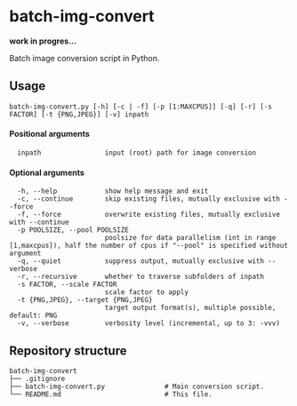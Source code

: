 # batch-img-convert

**work in progres...**

Batch image conversion script in Python.


## Usage

``` 
batch-img-convert.py [-h] [-c | -f] [-p [1:MAXCPUS]] [-q] [-r] [-s FACTOR] [-t {PNG,JPEG}] [-v] inpath
``` 
#### Positional arguments
 
``` 
  inpath                input (root) path for image conversion
``` 

#### Optional arguments
``` 
  -h, --help            show help message and exit
  -c, --continue        skip existing files, mutually exclusive with --force
  -f, --force           overwrite existing files, mutually exclusive with --continue
  -p POOLSIZE, --pool POOLSIZE
                        poolsize for data parallelism (int in range [1,maxcpus]), half the number of cpus if "--pool" is specified without argument
  -q, --quiet           suppress output, mutually exclusive with --verbose
  -r, --recursive       whether to traverse subfolders of inpath
  -s FACTOR, --scale FACTOR
                        scale factor to apply
  -t {PNG,JPEG}, --target {PNG,JPEG}
                        target output format(s), multiple possible, default: PNG
  -v, --verbose         verbosity level (incremental, up to 3: -vvv)
``` 


## Repository structure

```
batch-img-convert
├── .gitignore
├── batch-img-convert.py               # Main conversion script.
└── README.md                          # This file.
```

